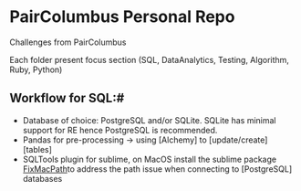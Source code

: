 # PairColumbus Personal Repo
Challenges from PairColumbus

Each folder present focus section (SQL, DataAnalytics, Testing, Algorithm, Ruby, Python)

## Workflow for SQL:#
- Database of choice: PostgreSQL and/or SQLite. SQLite has minimal support for RE hence PostgreSQL is recommended.
- Pandas for pre-processing -> using [Alchemy] to [update/create] [tables]
- SQLTools plugin for sublime, on MacOS install the sublime package [FixMacPath](https://github.com/int3h/SublimeFixMacPath)to address the path issue when connecting to [PostgreSQL] databases
